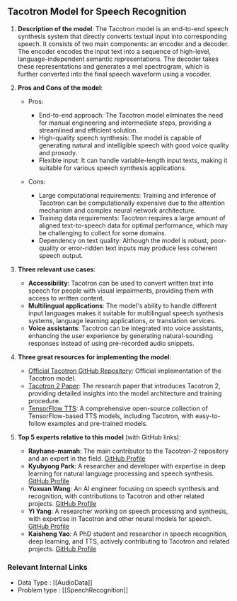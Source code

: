 ## Tacotron Model for Speech Recognition

1. **Description of the model**:
The Tacotron model is an end-to-end speech synthesis system that directly converts textual input into corresponding speech. It consists of two main components: an encoder and a decoder. The encoder encodes the input text into a sequence of high-level, language-independent semantic representations. The decoder takes these representations and generates a mel spectrogram, which is further converted into the final speech waveform using a vocoder.

2. **Pros and Cons of the model**:

   - Pros:
     - End-to-end approach: The Tacotron model eliminates the need for manual engineering and intermediate steps, providing a streamlined and efficient solution.
     - High-quality speech synthesis: The model is capable of generating natural and intelligible speech with good voice quality and prosody.
     - Flexible input: It can handle variable-length input texts, making it suitable for various speech synthesis applications.
   
   - Cons:
     - Large computational requirements: Training and inference of Tacotron can be computationally expensive due to the attention mechanism and complex neural network architecture.
     - Training data requirements: Tacotron requires a large amount of aligned text-to-speech data for optimal performance, which may be challenging to collect for some domains.
     - Dependency on text quality: Although the model is robust, poor-quality or error-ridden text inputs may produce less coherent speech output.

3. **Three relevant use cases**:

   - **Accessibility**: Tacotron can be used to convert written text into speech for people with visual impairments, providing them with access to written content.
   - **Multilingual applications**: The model's ability to handle different input languages makes it suitable for multilingual speech synthesis systems, language learning applications, or translation services.
   - **Voice assistants**: Tacotron can be integrated into voice assistants, enhancing the user experience by generating natural-sounding responses instead of using pre-recorded audio snippets.

4. **Three great resources for implementing the model**:

   - [Official Tacotron GitHub Repository](https://github.com/Rayhane-mamah/Tacotron-2): Official implementation of the Tacotron model.
   - [Tacotron 2 Paper](https://arxiv.org/abs/1712.05884): The research paper that introduces Tacotron 2, providing detailed insights into the model architecture and training procedure.
   - [TensorFlow TTS](https://github.com/TensorSpeech/TensorflowTTS): A comprehensive open-source collection of TensorFlow-based TTS models, including Tacotron, with easy-to-follow examples and pre-trained models.

5. **Top 5 experts relative to this model** (with GitHub links):

   - **Rayhane-mamah**: The main contributor to the Tacotron-2 repository and an expert in the field. [GitHub Profile](https://github.com/Rayhane-mamah)
   - **Kyubyong Park**: A researcher and developer with expertise in deep learning for natural language processing and speech synthesis. [GitHub Profile](https://github.com/Kyubyong)
   - **Yuxuan Wang**: An AI engineer focusing on speech synthesis and recognition, with contributions to Tacotron and other related projects. [GitHub Profile](https://github.com/Yuxuan-Wang)
   - **Yi Yang**: A researcher working on speech processing and synthesis, with expertise in Tacotron and other neural models for speech. [GitHub Profile](https://github.com/yi-yang1)
   - **Kaisheng Yao**: A PhD student and researcher in speech recognition, deep learning, and TTS, actively contributing to Tacotron and related projects. [GitHub Profile](https://github.com/kywch)


 ### Relevant Internal Links
- Data Type : [[AudioData]]
- Problem type : [[SpeechRecognition]]
